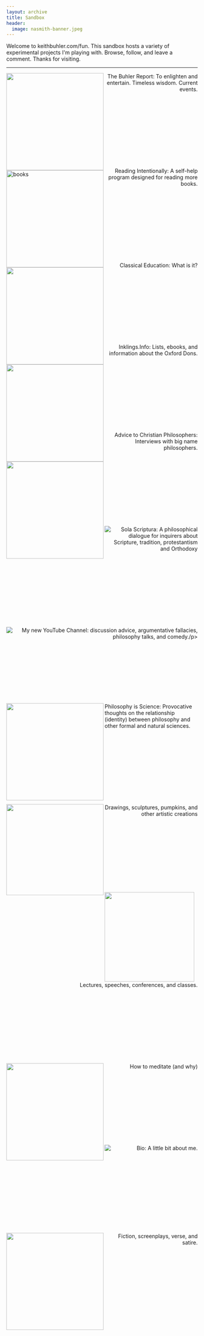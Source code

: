 ```yaml
---
layout: archive
title: Sandbox
header:
  image: nasmith-banner.jpeg
---
```



Welcome to keithbuhler.com/fun. This sandbox hosts a variety of experimental projects I'm playing with. Browse, follow, and leave a comment. Thanks for visiting.

-----

<p><a id="Buhler Report" target="_blank" href="http://www.keithbuhler.com/blog"> <img src="/favicon.ico" align="left" width="256" height="256"> </a></p><p align="right"> The Buhler Report: To enlighten and entertain. Timeless wisdom. Current events.</p>



<br>
<br>
<br>
<br>
<br>
<br>
<br>
<br>
<br>
<br>


<p><a id="IRP" target="_blank" href="http://bit.ly/36BooksPerYear"> <img src="/images/fun-books2.jpg" alt="books" align="left" width="256" height="256"> </a>  </p><p align="right">Reading Intentionally: A self-help program designed for reading more books. </p>




<br>
<br>
<br>
<br>
<br>
<br>
<br>
<br>
<br>
<br>





<p><a id="Classical Ed" target="_blank" href="http://www.keithbuhler.com/fun-portal/classical-education"> <img src="/images/spiral-small.jpg" align="left" width="256" height="256"> </a></p><p align="right"> Classical Education: What is it? </p>




<br>
<br>
<br>
<br>
<br>
<br>
<br>
<br>
<br>
<br>



<p><a id="Inklings"  target="_blank" href="http://www.inklings.info"> <img src="/images/fun-lewis.jpg" align="left" width="256"> </a> </p><p align="right">Inklings.Info: Lists, ebooks, and information about the Oxford Dons. </p>




<br>
<br>
<br>
<br>
<br>
<br>
<br>
<br>
<br>
<br>

<p><a id="Advice" target="_blank" href="http://bit.ly/22o8m7j"> <img src="/images/alvin-plantinga.jpg" width="256" height="256" align="left"></a></p><p align="right">  Advice to Christian Philosophers: Interviews with big name philosophers.</p>



<br>
<br>
<br>
<br>
<br>
<br>
<br>
<br>
<br>
<br>



<p><a id="Sola Scriptura" target="_blank" href="http://bitly.com/ScriptureOrTradition"> <img src="/images/fun-sola.jpg" align="left"></a> </p><p align="right">Sola Scriptura: A philosophical dialogue for inquirers about Scripture, tradition, protestantism and Orthodoxy</p>



<br>
<br>
<br>
<br>
<br>
<br>
<br>
<br>
<br>
<br>


<p><a id="discussion" target="_blank" href="https://www.youtube.com/watch?v=yU9_t1sS6ws"> <img src="/images/fun-discussion.jpg" align="left">  </a></p><p align="right"> My new YouTube Channel: discussion advice, argumentative fallacies, philosophy talks, and comedy./p>




<br>
<br>
<br>
<br>
<br>
<br>
<br>
<br>
<br>
<br>

<p><a id="science" target="_blank" href="http://www.philosophyisscience.com"> <img src="/images/newton.jpg" width="256" height="256" align="left">  </a></p><p> Philosophy is Science: Provocative thoughts on the relationship (identity) between philosophy and other formal and natural sciences.  </p>



<br>
<br>
<br>
<br>
<br>
<br>
<br>
<br>
<br>
<br>



<p><a id="art" target="_blank" href="http://www.keithbuhler.com/art"> <img src="http://keithbuhler.com/images/fun-wither-small.jpg" width="256" height="240" align="left">  </a></p><p align="right"> Drawings, sculptures,  pumpkins, and other artistic creations  </p>




<br>
<br>
<br>
<br>
<br>
<br>
<br>
<br>
<br>
<br>

<p><a id="Lectures" target="_blank" href="http://www.keithbuhler.com/fun-portal/speaking"> <img src="/images/keithbuhler-teaching.jpg" align="left" width="236" height="236"> </a></p><p align="right"> Lectures, speeches, conferences, and classes.</p>


<br>
<br>
<br>
<br>
<br>
<br>
<br>
<br>
<br>
<br>


<p><a id="Meditation" target="_blank" href="http://www.keithbuhler.com/fun-portal/meditation"> <img src="/images/meditation.jpg" align="left" height="256" width="256"> </a></p><p align="right"> How to meditate (and why) 
</p>




<br>
<br>
<br>
<br>
<br>
<br>
<br>
<br>
<br>
<br>

<p><a id="Bio" target="_blank" href="http://www.keithbuhler.com/bio"> <img src="/images/keithbuhler-bw-small.png" align="left"> </a></p><p align="right"> Bio: A little bit about me.</p>

<br>
<br>
<br>
<br>
<br>
<br>
<br>
<br>
<br>
<br>
<br>

<p><a id="Writings" target="_blank" href="http://www.keithbuhler.com/writings"> <img src="/images/writing-notebook.jpg" align="left" width="256" height="256"> </a></p><p align="right"> Fiction, screenplays, verse, and satire. 
</p>

<br>

